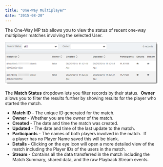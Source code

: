 ```yaml
---
title: "One-Way Multiplayer"
date: "2015-08-20"
---
```


The One-Way MP tab allows you to view the status of recent one-way multiplayer matches involving the selected User.

[![oneWayMultiplayer](images/oneWayMultiplayer.png)](/apidocs/wp-content/uploads/2015/08/oneWayMultiplayer.png)

The **Match Status** dropdown lets you filter records by their status.  **Owner** allows you to filter the results further by showing results for the player who started the match.

- **Match ID** - The unique ID generated for the match.
- **Owner** - Whether you are the owner of the match.
- **Created** - The date and time the match was created.
- **Updated** - The date and time of the last update to the match.
- **Participants** - The names of both players involved in the match.  If a player has no Player Name saved this will be blank.
- **Details -** Clicking on the eye icon will open a more detailed view of the match including the Player IDs of the users in the match.
- **Stream** - Contains all the data transferred in the match including the Match Summary, shared data, and the raw Playback Stream events.
